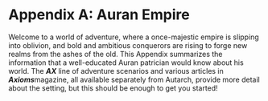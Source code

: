 # Appendix A: Auran Empire

Welcome to a world of adventure, where a once-majestic empire is slipping into oblivion, and bold and ambitious conquerors are rising to forge new realms from the ashes of the old. This Appendix summarizes the information that a well-educated Auran patrician would know about his world. The ***AX*** line of adventure scenarios and various articles in ***Axioms***magazine, all available separately from Autarch, provide more detail about the setting, but this should be enough to get you started!

